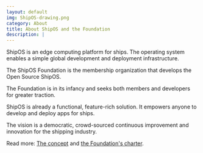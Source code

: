 ```yaml
---
layout: default
img: ShipOS-drawing.png
category: About
title: About ShipOS and the Foundation
description: |
---
```

ShipOS is an edge computing platform for ships. The operating system enables a simple global development and deployment infrastructure.

The ShipOS Foundation is the membership organization that develops the Open Source ShipOS.

The Foundation is in its infancy and seeks both members and developers for greater traction.

ShipOS is already a functional, feature-rich solution. It empowers anyone to develop and deploy apps for ships. 

The vision is a democratic, crowd-sourced continuous improvement and innovation for the shipping industry.

Read more: [The concept](/concept/index.html) and [the Foundation's charter](/charter/index.html).
